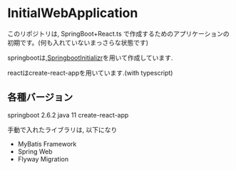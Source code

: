# InitialWebApplication
このリポジトリは, SpringBoot+React.ts で作成するためのアプリケーションの初期です。(何も入れていないまっさらな状態です)

springbootは,[SpringbootInitializr](https://start.spring.io/)を用いて作成しています.

reactはcreate-react-appを用いています.(with typescript)

## 各種バージョン
springboot 2.6.2
java 11
create-react-app 



手動で入れたライブラリは, 以下になり
- MyBatis Framework 
- Spring Web
- Flyway Migration 
